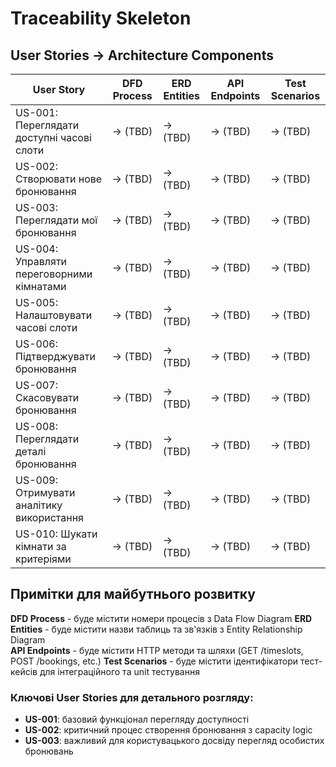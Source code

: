 # Traceability Skeleton

## User Stories → Architecture Components

| User Story                                | DFD Process | ERD Entities | API Endpoints | Test Scenarios |
| ----------------------------------------- | ----------- | ------------ | ------------- | -------------- |
| US-001: Переглядати доступні часові слоти | → (TBD)     | → (TBD)      | → (TBD)       | → (TBD)        |
| US-002: Створювати нове бронювання        | → (TBD)     | → (TBD)      | → (TBD)       | → (TBD)        |
| US-003: Переглядати мої бронювання        | → (TBD)     | → (TBD)      | → (TBD)       | → (TBD)        |
| US-004: Управляти переговорними кімнатами | → (TBD)     | → (TBD)      | → (TBD)       | → (TBD)        |
| US-005: Налаштовувати часові слоти        | → (TBD)     | → (TBD)      | → (TBD)       | → (TBD)        |
| US-006: Підтверджувати бронювання         | → (TBD)     | → (TBD)      | → (TBD)       | → (TBD)        |
| US-007: Скасовувати бронювання            | → (TBD)     | → (TBD)      | → (TBD)       | → (TBD)        |
| US-008: Переглядати деталі бронювання     | → (TBD)     | → (TBD)      | → (TBD)       | → (TBD)        |
| US-009: Отримувати аналітику використання | → (TBD)     | → (TBD)      | → (TBD)       | → (TBD)        |
| US-010: Шукати кімнати за критеріями      | → (TBD)     | → (TBD)      | → (TBD)       | → (TBD)        |

## Примітки для майбутнього розвитку

**DFD Process** - буде містити номери процесів з Data Flow Diagram
**ERD Entities** - буде містити назви таблиць та зв'язків з Entity Relationship Diagram  
**API Endpoints** - буде містити HTTP методи та шляхи (GET /timeslots, POST /bookings, etc.)
**Test Scenarios** - буде містити ідентифікатори тест-кейсів для інтеграційного та unit тестування

### Ключові User Stories для детального розгляду:

- **US-001**: базовий функціонал перегляду доступності
- **US-002**: критичний процес створення бронювання з capacity logic
- **US-003**: важливий для користувацького досвіду перегляд особистих бронювань
